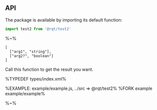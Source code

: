 ## API

The package is available by importing its default function:

```js
import test2 from '@rqt/test2'
```

%~%

```## test2
[
  ["arg1", "string"],
  ["arg2?", "boolean"]
]
```

Call this function to get the result you want.

%TYPEDEF types/index.xml%

%EXAMPLE: example/example.js, ../src => @rqt/test2%
%FORK example example/example%

%~%